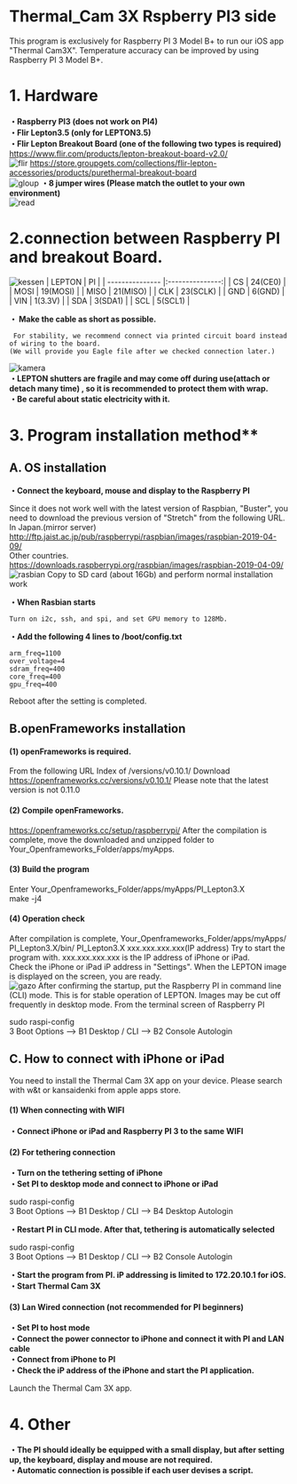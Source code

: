 # Thermal_Cam 3X  Rspberry PI3 side
This program is exclusively for Raspberry PI 3 Model B+ to run our iOS app "Thermal Cam3X".
Temperature accuracy can be improved by using Raspberry PI 3 Model B+.
# 1. Hardware
**・Raspberry PI3 (does not work on PI4)**  
**・Flir Lepton3.5 (only for LEPTON3.5)**  
**・Flir Lepton Breakout Board (one of the following two types is required)**  
<https://www.flir.com/products/lepton-breakout-board-v2.0/>  
![flir](https://user-images.githubusercontent.com/25577099/84721033-a4177500-afba-11ea-8921-5f939b39d5f5.jpg)
<https://store.groupgets.com/collections/flir-lepton-accessories/products/purethermal-breakout-board>  
![gloup](https://user-images.githubusercontent.com/25577099/84721037-a7aafc00-afba-11ea-86e8-06d332ebd8c5.jpg)
**・8 jumper wires (Please match the outlet to your own environment)**  
![read](https://user-images.githubusercontent.com/25577099/84721612-091f9a80-afbc-11ea-8097-ab7de078429b.jpg)
# 2.connection between Raspberry PI and breakout Board.  
![kessen](https://user-images.githubusercontent.com/25577099/84721065-babdcc00-afba-11ea-8d83-2f832e3afe4f.jpg)
| LEPTON  | PI       | 
| --------------- |:---------------:|
| CS      | 24(CE0)  | 
| MOSI    | 19(MOSI) | 
| MISO    | 21(MISO) | 
| CLK     | 23(SCLK) | 
| GND     | 6(GND)   | 
| VIN     | 1(3.3V)  | 
| SDA     | 3(SDA1)  | 
| SCL     | 5(SCL1)  |  

**・ Make the cable as short as possible.**  

     For stability, we recommend connect via printed circuit board instead of wiring to the board.  
    (We will provide you Eagle file after we checked connection later.)  

 ![kamera](https://user-images.githubusercontent.com/25577099/84721669-26ecff80-afbc-11ea-8783-c3d461decee9.jpg)  
**・LEPTON shutters are fragile and may come off during use(attach or detach many time) , so it is recommended to protect them with wrap.**  
**・Be careful about static electricity with it.**  
# 3. Program installation method**
## A. OS installation
**・Connect the keyboard, mouse and display to the Raspberry PI**  

   Since it does not work well with the latest version of Raspbian, "Buster", you need to download the previous version of        "Stretch" from the following URL.  
   In Japan.(mirror server)  
   <http://ftp.jaist.ac.jp/pub/raspberrypi/raspbian/images/raspbian-2019-04-09/>  
   Other countries.  
   <https://downloads.raspberrypi.org/raspbian/images/raspbian-2019-04-09/>  
   ![rasbian](https://user-images.githubusercontent.com/25577099/84721084-c4473400-afba-11ea-89e5-f181531891e1.jpg)
   Copy to SD card (about 16Gb) and perform normal installation work  
     

**・When Rasbian starts**  

    Turn on i2c, ssh, and spi, and set GPU memory to 128Mb.  

**・Add the following 4 lines to /boot/config.txt**  

    arm_freq=1100  
    over_voltage=4  
    sdram_freq=400  
    core_freq=400  
    gpu_freq=400  

  Reboot after the setting is completed.

## B.openFrameworks installation
#### (1) openFrameworks is required.

   From the following URL
   Index of /versions/v0.10.1/
   Download <https://openframeworks.cc/versions/v0.10.1/> Please note that the latest version is not 0.11.0  

#### (2) Compile openFrameworks.

   <https://openframeworks.cc/setup/raspberrypi/>
   After the compilation is complete, move the downloaded and unzipped folder to Your_Openframeworks_Folder/apps/myApps.  

#### (3) Build the program

   Enter Your_Openframeworks_Folder/apps/myApps/PI_Lepton3.X  
   make -j4  

#### (4) Operation check  

   After compilation is complete, Your_Openframeworks_Folder/apps/myApps/ PI_Lepton3.X/bin/ PI_Lepton3.X xxx.xxx.xxx.xxx(IP address)
   Try to start the program with. xxx.xxx.xxx.xxx is the IP address of iPhone or iPad.  
   Check the iPhone or iPad iP address in "Settings". When the LEPTON image is displayed on the screen, you are ready.  
   ![gazo](https://user-images.githubusercontent.com/25577099/84721096-ce693280-afba-11ea-89bd-48af76ee922b.jpg)
   After confirming the startup, put the Raspberry PI in command line (CLI) mode. This is for stable operation of LEPTON. 
   Images may be cut off frequently in desktop mode. From the terminal screen of Raspberry PI  


  sudo raspi-config  
  3 Boot Options --> B1 Desktop / CLI --> B2 Console Autologin  
 
## C. How to connect with iPhone or iPad  

   You need to install the Thermal Cam 3X app on your device. Please search with w&t or kansaidenki from apple apps store.  

#### (1) When connecting with WIFI  
**・Connect iPhone or iPad and Raspberry PI 3 to the same WIFI**  
#### (2) For tethering connection  
**・Turn on the tethering setting of iPhone**  
**・Set PI to desktop mode and connect to iPhone or iPad**  

  sudo raspi-config  
  3 Boot Options --> B1 Desktop / CLI --> B4 Desktop Autologin  

**・Restart PI in CLI mode. After that, tethering is automatically selected**  

  sudo raspi-config  
  3 Boot Options --> B1 Desktop / CLI --> B2 Console Autologin  

**・Start the program from PI. iP addressing is limited to 172.20.10.1 for iOS.**  
**・Start Thermal Cam 3X**  
#### (3) Lan Wired connection (not recommended for PI beginners)  
**・Set PI to host mode  
・Connect the power connector to iPhone and connect it with PI and LAN cable  
・Connect from iPhone to PI  
・Check the iP address of the iPhone and start the PI application.**  

   Launch the Thermal Cam 3X app.  

# 4. Other  
**・The PI should ideally be equipped with a small display, but after setting up, the keyboard, display and mouse are not required.**  
**・Automatic connection is possible if each user devises a script.**  

